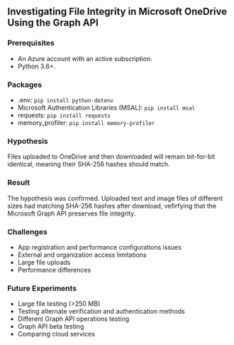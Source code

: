 ## Investigating File Integrity in Microsoft OneDrive Using the Graph API

### Prerequisites
- An Azure account with an active subscription.
- Python 3.6+.

### Packages
- .env: `pip install python-dotenv`
- Microsoft Authentication Libraries (MSAL): `pip install msal`
- requests: `pip install requests`
- memory_profiler: `pip install memory-profiler`

### Hypothesis
Files uploaded to OneDrive and then downloaded will remain bit-for-bit identical, meaning their SHA-256 hashes should match.

### Result 
The hypothesis was confirmed. Uploaded text and image files of different sizes had matching SHA-256 hashes after download, vefirfying that the Microsoft Graph API preserves file integrity.

### Challenges
- App registration and performance configurations issues
- External and organization access limitations
- Large file uploads
- Performance differences

### Future Experiments
- Large file testing (>250 MB)
- Testing alternate verification and authentication methods
- Different Graph API operations testing
- Graph API beta testing
- Comparing cloud services
